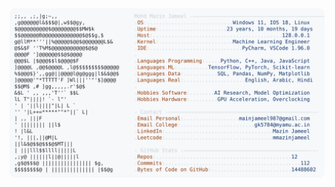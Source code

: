 <picture>
  <source srcset="https://raw.githubusercontent.com/mmazinjameel/mmazinjameel/main/dark_mode.svg?v=1758730388" media="(prefers-color-scheme: dark)">
  <img src="https://raw.githubusercontent.com/mmazinjameel/mmazinjameel/main/light_mode.svg?v=1758730388">
</picture>
